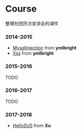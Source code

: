 # Course

整理社团历次宣讲会的课件

### 2014-2015

- [MysqlInjection](https://github.com/susers/Course/tree/master/2014-2015/10-MysqlInjection) from  **ymlbright**
- [Xss](https://github.com/susers/Course/tree/master/2014-2015/11-Xss)  from **ymlbright**

### 2015-2016

TODO

### 2016-2017

TODO

### 2017-2018

- [HelloSUS](https://drive.google.com/drive/u/1/folders/0B8zwt3w5iOEVQ3J2bUNRLTIxaTA) from **Xu**
